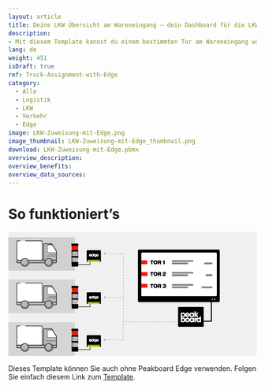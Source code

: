 ```yaml
---
layout: article
title: Deine LKW Übersicht am Wareneingang – dein Dashboard für die LKW Zuweisung mit Peakboard Edge
description: 
- Mit diesem Template kannst du einem bestimmten Tor am Wareneingang während eines bestimmten Zeitfensters verschiedene LKWs zuzuweisen. Die Zuordnung der LKWs erfolgt über das Peakboard Webinterface. Dort kannst du alle Daten direkt auf der Peakboard Box speichern und pflegen. Werden mehr als 7 Tore angegeben, wechselt die Ansicht automatisch auf die nächste Seite. Lade deine Visualisierung auf die Peakboard Box und öffne das Webinterface, um die Tore und LKWs zu verwalten. Die Ampeln der Visualisierung sind mit einzelnen Peakboard Edges verknüpft. Wenn du Peakboard Edge in der Datenquelle der Visualisierung hinterlegst, kann der Status dem Fahrer direkt am Tor über eine gewöhnliche Ampel angezeigt werden. Das verkürzt Wartezeiten für die Lieferanten und beschleunigt die Entladung. Lade dir das Template jetzt herunter, für effizientere Logistik Prozesse.
lang: de
weight: 451
isDraft: true
ref: Truck-Assignment-with-Edge
category:
  - Alle
  - Logistik
  - LKW
  - Verkehr
  - Edge
image: LKW-Zuweisung-mit-Edge.png
image_thumbnail: LKW-Zuweisung-mit-Edge_thumbnail.png
download: LKW-Zuweisung-mit-Edge.pbmx
overview_description:
overview_benefits:
overview_data_sources:
---
```

# So funktioniert’s

![image_live](edge-use-case-logistics.gif)


Dieses Template können Sie auch ohne Peakboard Edge verwenden. Folgen Sie einfach diesem Link zum [Template](https://templates.peakboard.com/Truck-Assignment-Dashboard/index).

